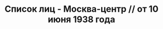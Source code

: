 ---
title: Список лиц - Москва-центр // от 10 июня 1938 года
description: РГАСПИ, ф.17, т.9, оп.171, дело 417, лист 176
images:
- /disk/pictures/v09/17-171-417-176.jpg
- /disk/pictures/v09/17-171-417-177.jpg
- /disk/pictures/v09/17-171-417-178.jpg
- /disk/pictures/v09/17-171-417-179.jpg
- /disk/pictures/v09/17-171-417-180.jpg
- /disk/pictures/v09/17-171-417-181.jpg
---